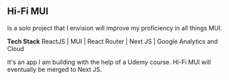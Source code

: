 ## Hi-Fi MUI 
Is a solo project that I envision will improve my proficiency in all things MUI.

**Tech Stack**
ReactJS | MUI | React Router | Next JS | Google Analytics and Cloud

It's an app I am building with the help of a Udemy course. Hi-Fi MUI will eventually be merged to Next JS.

